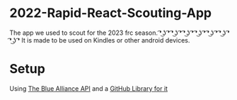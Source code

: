 # 2022-Rapid-React-Scouting-App
The app we used to scout for the 2023 frc season.  ͡❛ ͜ʖ ͡❛ ͡❛ ͜ʖ ͡❛ ͡❛ ͜ʖ ͡❛ ͡❛ ͜ʖ ͡❛ ͡❛ ͜ʖ ͡❛ ͡❛ ͜ʖ ͡❛ ͡❛ ͜ʖ ͡❛
It is made to be used on Kindles or other android devices.

# Setup
Using [The Blue Alliance API](https://www.thebluealliance.com/apidocs) and a [GitHub Library for it](https://github.com/RaiderRobotix/blue-alliance-api-java-library)